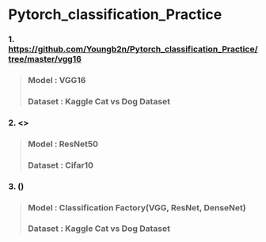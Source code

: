 # Pytorch_classification_Practice

### 1. <https://github.com/Youngb2n/Pytorch_classification_Practice/tree/master/vgg16>   

> ### Model : VGG16   
> ### Dataset : Kaggle Cat vs Dog Dataset   
   
### 2. <>
> ### Model : ResNet50   
> ### Dataset : Cifar10   
   
### 3.   ()
> ### Model : Classification Factory(VGG, ResNet, DenseNet)   
> ### Dataset : Kaggle Cat vs Dog Dataset    
